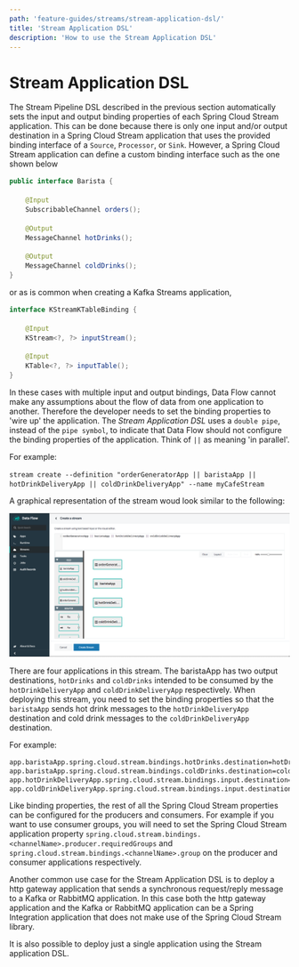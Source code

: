 ```yaml
---
path: 'feature-guides/streams/stream-application-dsl/'
title: 'Stream Application DSL'
description: 'How to use the Stream Application DSL'
---
```


# Stream Application DSL

The Stream Pipeline DSL described in the previous section automatically sets the input and output binding properties of each Spring Cloud Stream application.
This can be done because there is only one input and/or output destination in a Spring Cloud Stream application that uses the provided binding interface of a `Source`, `Processor`, or `Sink`.
However, a Spring Cloud Stream application can define a custom binding interface such as the one shown below

```java
public interface Barista {

    @Input
    SubscribableChannel orders();

    @Output
    MessageChannel hotDrinks();

    @Output
    MessageChannel coldDrinks();
}
```

or as is common when creating a Kafka Streams application,

```java
interface KStreamKTableBinding {

    @Input
    KStream<?, ?> inputStream();

    @Input
    KTable<?, ?> inputTable();
}
```

In these cases with multiple input and output bindings, Data Flow cannot make any assumptions about the flow of data from one application to another.
Therefore the developer needs to set the binding properties to 'wire up' the application.
The _Stream Application DSL_ uses a `double pipe`, instead of the `pipe symbol`, to indicate that Data Flow should not configure the binding properties of the application. Think of `||` as meaning 'in parallel'.

For example:

`stream create --definition "orderGeneratorApp || baristaApp || hotDrinkDeliveryApp || coldDrinkDeliveryApp" --name myCafeStream`

A graphical representation of the stream woud look similar to the following:

![Stream Application DSL](images/stream-application-dsl.png)

There are four applications in this stream.
The baristaApp has two output destinations, `hotDrinks` and `coldDrinks` intended to be consumed by the `hotDrinkDeliveryApp` and `coldDrinkDeliveryApp` respectively.
When deploying this stream, you need to set the binding properties so that the `baristaApp` sends hot drink messages to the `hotDrinkDeliveryApp` destination and cold drink messages to the `coldDrinkDeliveryApp` destination.

For example:

```
app.baristaApp.spring.cloud.stream.bindings.hotDrinks.destination=hotDrinksDest
app.baristaApp.spring.cloud.stream.bindings.coldDrinks.destination=coldDrinksDest
app.hotDrinkDeliveryApp.spring.cloud.stream.bindings.input.destination=hotDrinksDest
app.coldDrinkDeliveryApp.spring.cloud.stream.bindings.input.destination=coldDrinksDest
```

Like binding properties, the rest of all the Spring Cloud Stream properties can be configured for the producers and consumers.
For example if you want to use consumer groups, you will need to set the Spring Cloud Stream application property `spring.cloud.stream.bindings.<channelName>.producer.requiredGroups` and `spring.cloud.stream.bindings.<channelName>.group` on the producer and consumer applications respectively.

Another common use case for the Stream Application DSL is to deploy a http gateway application that sends a synchronous request/reply message to a Kafka or RabbitMQ application.
In this case both the http gateway application and the Kafka or RabbitMQ application can be a Spring Integration application that does not make use of the Spring Cloud Stream library.

It is also possible to deploy just a single application using the Stream application DSL.
